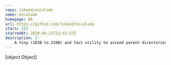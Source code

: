 ```yaml
---
repo: lukeed/escalade
name: escalade
homepage: NA
url: https://github.com/lukeed/escalade
stars: 153
starredAt: 2020-06-23T22:41:57Z
description: |-
    A tiny (183B to 210B) and fast utility to ascend parent directories
---
```


[object Object]

